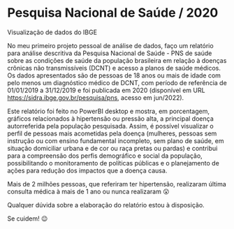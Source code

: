 # Pesquisa Nacional de Saúde / 2020
Visualização de dados do IBGE

No meu primeiro projeto pessoal de análise de dados, faço um relatório para análise descritiva da Pesquisa Nacional de Saúde - PNS de saúde sobre as condições de saúde da população brasileira em relação à doenças crônicas não transmissíveis (DCNT) e acesso a planos de saúde médicos. Os dados apresentados são de pessoas de 18 anos ou mais de idade com pelo menos um diagnóstico médico de DCNT, com período de referência de 01/01/2019 a 31/12/2019 e foi publicada em 2020 (disponível em URL https://sidra.ibge.gov.br/pesquisa/pns, acesso em jun/2022).

Este relatório foi feito no PowerBI desktop e mostra, em porcentagem, gráficos relacionados à hipertensão ou pressão alta, a principal doença autorreferida pela população pesquisada. Assim, é possível visualizar o perfil de pessoas mais acometidas pela doença (mulheres, pessoas sem instrução ou com ensino fundamental incompleto, sem plano de saúde, em situação domiciliar urbana e de cor ou raça pretas ou pardas) e contribui para a compreensão dos perfis demográfico e social da população, possibilitando o monitoramento de políticas públicas e o planejamento de ações para redução dos impactos que a doença causa. 

Mais de 2 milhões pessoas, que referiram ter hipertensão, realizaram última consulta médica à mais de 1 ano ou nunca realizaram :open_mouth:

Qualquer dúvida sobre a elaboração do relatório estou à disposição.

Se cuidem! :wink:
